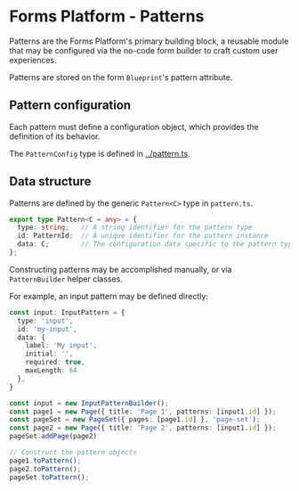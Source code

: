 # Forms Platform - Patterns

Patterns are the Forms Platform's primary building block, a reusable module that may be configured via the no-code form builder to craft custom user experiences.

Patterns are stored on the form `Blueprint`'s pattern attribute.

## Pattern configuration

Each pattern must define a configuration object, which provides the definition of its behavior.

The `PatternConfig` type is defined in [../pattern.ts](../pattern.ts).

## Data structure

Patterns are defined by the generic `Pattern<C>` type in `pattern.ts`.

```typescript
export type Pattern<C = any> = {
  type: string;   // A string identifier for the pattern type
  id: PatternId;  // A unique identifier for the pattern instance
  data: C;        // The configuration data specific to the pattern type
};
```

Constructing patterns may be accomplished manually, or via `PatternBuilder` helper classes.

For example, an input pattern may be defined directly:

```typescript
const input: InputPattern = {
  type: 'input',
  id: 'my-input',
  data: {
    label: 'My input',
    initial: '',
    required: true,
    maxLength: 64
  },
}
```

```typescript
const input = new InputPatternBuilder();
const page1 = new Page({ title: 'Page 1', patterns: [input1.id] });
const pageSet = new PageSet({ pages: [page1.id] }, 'page-set');
const page2 = new Page({ title: 'Page 2', patterns: [input1.id] });
pageSet.addPage(page2)

// Construct the pattern objects
page1.toPattern();
page2.toPattern();
pageSet.toPattern();
```

